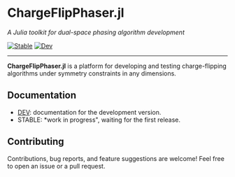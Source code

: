 # ChargeFlipPhaser.jl

*A Julia toolkit for dual-space phasing algorithm development*

[![Stable](https://img.shields.io/badge/docs-stable-blue.svg)](https://pavel-kalouguine.github.io/ChargeFlipPhaser.jl/stable/)
[![Dev](https://img.shields.io/badge/docs-dev-blue.svg)](https://pavel-kalouguine.github.io/ChargeFlipPhaser.jl/dev/)

---

**ChargeFlipPhaser.jl** is a platform for developing and testing charge-flipping algorithms under symmetry constraints in any dimensions. 

## Documentation
 - [DEV](https://pavel-kalouguine.github.io/ChargeFlipPhaser.jl/dev/): documentation for the development version.
 - STABLE: *work in progress", waiting for the first release.

## Contributing
Contributions, bug reports, and feature suggestions are welcome! Feel free to open an issue or a pull request.
